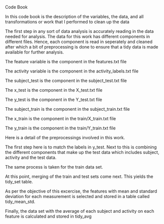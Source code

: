 Code Book

In this code book is the description of the variables, the data, and all transformations or work that I performed to clean up the data

The first step in any sort of data analysis is accurately reading in the data needed for analysis.
The data for this work has different components in different files. Hence, each component is read in seperately and cleaned after which a bit of preprocessing is done to ensure that a tidy data is made available for further analysis.


The feature variable is the component in the features.txt file

The activity variable is the component in the activity_labels.txt file

The subject_test is the component in the subject_test.txt file

The x_test is the component in the X_test.txt file

The y_test is the component in the Y_test.txt file

The subject_train is the component in the subject_train.txt file

The x_train is the component in the train/X_train.txt file

The y_train is the component in the train/Y_train.txt file


Here is a detail of the preprocessings involved in this work.

The first step here is to match the labels in y_test. 
Next to this is combining the different components that make up the test data which includes subject, activity and the test data.

The same process is taken for the train data set.

At this point, merging of the train and test sets come next. This yields the tidy_set table.

As per the objective of this excercise, the features with mean and standard deviation for each measurement is selected and stored in a table called tidy_mean_std.

Finally, the data set with the average of each subject and activity on each feature is calculated and stored in tidy_avg
